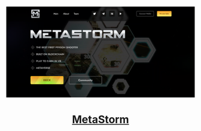 <p align="center">
  <a href="https://mushketov.github.io/MetaStorm/" target="_blank">
    <img src="preview.png" alt="screenshot">
  </a>

  <h1 align="center"><a href="https://mushketov.github.io/MetaStorm/" target="_blank">MetaStorm</a></h3>

